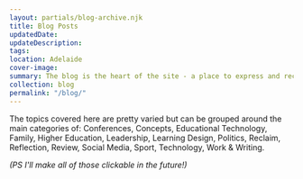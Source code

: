 ```yaml
---
layout: partials/blog-archive.njk
title: Blog Posts
updatedDate:
updateDescription: 
tags:
location: Adelaide
cover-image: 
summary: The blog is the heart of the site - a place to express and record life as it goes by. 
collection: blog
permalink: "/blog/"
---
```


The topics covered here are pretty varied but can be grouped around the main categories of: Conferences, Concepts, Educational Technology, Family, Higher Education, Leadership, Learning Design, Politics, Reclaim, Reflection, Review, Social Media, Sport, Technology, Work & Writing. 

*(PS I'll make all of those clickable in the future!)*

